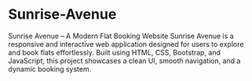 # Sunrise-Avenue
Sunrise Avenue – A Modern Flat Booking Website  Sunrise Avenue is a responsive and interactive web application designed for users to explore and book flats effortlessly. Built using HTML, CSS, Bootstrap, and JavaScript, this project showcases a clean UI, smooth navigation, and a dynamic booking system.
